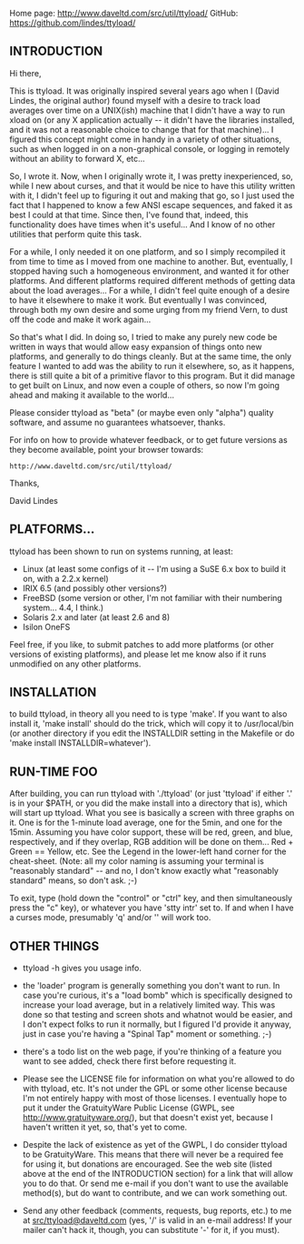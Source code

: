 Home page: http://www.daveltd.com/src/util/ttyload/
GitHub:    https://github.com/lindes/ttyload/

## INTRODUCTION

Hi there,

This is ttyload.  It was originally inspired several years ago
when I (David Lindes, the original author) found myself with a
desire to track load averages over time on a UNIX(ish) machine
that I didn't have a way to run xload on (or any X application
actually -- it didn't have the libraries installed, and it was
not a reasonable choice to change that for that machine)...  I
figured this concept might come in handy in a variety of other
situations, such as when logged in on a non-graphical console,
or logging in remotely without an ability to forward X, etc...

So, I wrote it.  Now, when I originally wrote it, I was pretty
inexperienced, so, while I new about curses, and that it would
be nice to have this utility written with it, I didn't feel up
to figuring it out and making that go, so I just used the fact
that I happened to know a few ANSI escape sequences, and faked
it as best I could at that time.  Since then, I've found that,
indeed, this functionality does have times when it's useful...
And I know of no other utilities that perform quite this task.

For a while, I only needed it on one platform, and so I simply
recompiled it from time to time as I moved from one machine to
another.  But, eventually, I stopped having such a homogeneous
environment, and wanted it for other platforms.  And different
platforms required different methods of getting data about the
load averages...  For a while, I didn't feel quite enough of a
desire to have it elsewhere to make it work.  But eventually I
was convinced, through both my own desire and some urging from
my friend Vern, to dust off the code and make it work again...

So that's what I did.  In doing so, I tried to make any purely
new code be written in ways that would allow easy expansion of
things onto new platforms, and generally to do things cleanly.
But at the same time, the only feature I wanted to add was the
ability to run it elsewhere, so, as it happens, there is still
quite a bit of a primitive flavor to this program.  But it did
manage to get built on Linux, and now even a couple of others,
so now I'm going ahead and making it available to the world...

Please consider ttyload as "beta" (or maybe even only "alpha")
quality software, and assume no guarantees whatsoever, thanks.

For info on how to provide whatever feedback, or to get future
versions as they become available, point your browser towards:

	http://www.daveltd.com/src/util/ttyload/

Thanks,

David Lindes

## PLATFORMS...

ttyload has been shown to run on systems running, at least:

- Linux (at least some configs of it -- I'm using a SuSE 6.x box
  to build it on, with a 2.2.x kernel)
- IRIX 6.5 (and possibly other versions?)
- FreeBSD (some version or other, I'm not familiar with their
  numbering system...  4.4, I think.)
- Solaris 2.x and later (at least 2.6 and 8)
- Isilon OneFS

Feel free, if you like, to submit patches to add more platforms
(or other versions of existing platforms), and please let me
know also if it runs unmodified on any other platforms.

## INSTALLATION

to build ttyload, in theory all you need to is type 'make'.  If
you want to also install it, 'make install' should do the trick,
which will copy it to /usr/local/bin (or another directory if
you edit the INSTALLDIR setting in the Makefile or do
'make install INSTALLDIR=whatever').

## RUN-TIME FOO

After building, you can run ttyload with './ttyload' (or just
'ttyload' if either '.' is in your $PATH, or you did the make
install into a directory that is), which will start up ttyload.
What you see is basically a screen with three graphs on it.  One
is for the 1-minute load average, one for the 5min, and one for
the 15min.  Assuming you have color support, these will be red,
green, and blue, respectively, and if they overlap, RGB addition
will be done on them...  Red + Green == Yellow, etc.  See the
Legend in the lower-left hand corner for the cheat-sheet.
(Note: all my color naming is assuming your terminal is
"reasonably standard" -- and no, I don't know exactly what
"reasonably standard" means, so don't ask.  ;-)

To exit, type <ctrl-C> (hold down the "control" or "ctrl" key,
and then simultaneously press the "c" key), or whatever you have
'stty intr' set to.  If and when I have a curses mode,
presumably 'q' and/or '<esc>' will work too.

## OTHER THINGS

- ttyload -h gives you usage info.

- the 'loader' program is generally something you don't want to run.
  In case you're curious, it's a "load bomb" which is specifically
  designed to increase your load average, but in a relatively limited
  way.  This was done so that testing and screen shots and whatnot would
  be easier, and I don't expect folks to run it normally, but I figured
  I'd provide it anyway, just in case you're having a "Spinal Tap"
  moment or something.  ;-)

- there's a todo list on the web page, if you're thinking of a feature
  you want to see added, check there first before requesting it.

- Please see the LICENSE file for information on what you're allowed to
  do with ttyload, etc.  It's not under the GPL or some other license
  because I'm not entirely happy with most of those licenses.  I
  eventually hope to put it under the GratuityWare Public License
  (GWPL, see http://www.gratuityware.org/), but that doesn't exist yet,
  because I haven't written it yet, so, that's yet to come.

- Despite the lack of existence as yet of the GWPL, I do consider
  ttyload to be GratuityWare.  This means that there will never be a
  required fee for using it, but donations are encouraged.  See the web
  site (listed above at the end of the INTRODUCTION section) for a link
  that will allow you to do that.  Or send me e-mail if you don't want
  to use the available method(s), but do want to contribute, and we can
  work something out.

- Send any other feedback (comments, requests, bug reports, etc.) to me
  at <src/ttyload@daveltd.com> (yes, '/' is valid in an e-mail address!
  If your mailer can't hack it, though, you can substitute '-' for it,
  if you must).
